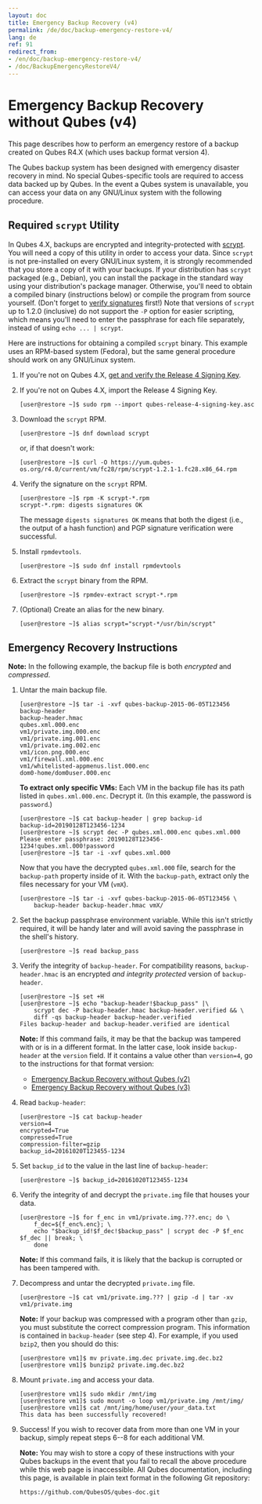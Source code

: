 ```yaml
---
layout: doc
title: Emergency Backup Recovery (v4)
permalink: /de/doc/backup-emergency-restore-v4/
lang: de
ref: 91
redirect_from:
- /en/doc/backup-emergency-restore-v4/
- /doc/BackupEmergencyRestoreV4/
---
```


Emergency Backup Recovery without Qubes (v4)
============================================

This page describes how to perform an emergency restore of a backup created on
Qubes R4.X (which uses backup format version 4).

The Qubes backup system has been designed with emergency disaster recovery in
mind. No special Qubes-specific tools are required to access data backed up by
Qubes. In the event a Qubes system is unavailable, you can access your data on
any GNU/Linux system with the following procedure.


Required `scrypt` Utility
-------------------------

In Qubes 4.X, backups are encrypted and integrity-protected with [scrypt]. You
will need a copy of this utility in order to access your data.  Since `scrypt`
is not pre-installed on every GNU/Linux system, it is strongly recommended that
you store a copy of it with your backups. If your distribution has `scrypt`
packaged (e.g., Debian), you can install the package in the standard way using
your distribution's package manager. Otherwise, you'll need to obtain a
compiled binary (instructions below) or compile the program from source
yourself. (Don't forget to [verify signatures] first!) Note that versions of
`scrypt` up to 1.2.0 (inclusive) do not support the `-P` option for easier
scripting, which means you'll need to enter the passphrase for each file
separately, instead of using `echo ... | scrypt`.

Here are instructions for obtaining a compiled `scrypt` binary. This example
uses an RPM-based system (Fedora), but the same general procedure should work on
any GNU/Linux system.

 1. If you're not on Qubes 4.X, [get and verify the Release 4 Signing Key].
 2. If you're not on Qubes 4.X, import the Release 4 Signing Key.

        [user@restore ~]$ sudo rpm --import qubes-release-4-signing-key.asc

 3. Download the `scrypt` RPM.

        [user@restore ~]$ dnf download scrypt

    or, if that doesn't work:

        [user@restore ~]$ curl -O https://yum.qubes-os.org/r4.0/current/vm/fc28/rpm/scrypt-1.2.1-1.fc28.x86_64.rpm

 4. Verify the signature on the `scrypt` RPM.

        [user@restore ~]$ rpm -K scrypt-*.rpm 
        scrypt-*.rpm: digests signatures OK

    The message `digests signatures OK` means that both the digest (i.e., the
    output of a hash function) and PGP signature verification were successful.

 5. Install `rpmdevtools`.

        [user@restore ~]$ sudo dnf install rpmdevtools

 6. Extract the `scrypt` binary from the RPM.

        [user@restore ~]$ rpmdev-extract scrypt-*.rpm

 7. (Optional) Create an alias for the new binary.

        [user@restore ~]$ alias scrypt="scrypt-*/usr/bin/scrypt"


Emergency Recovery Instructions
-------------------------------

**Note:** In the following example, the backup file is both *encrypted* and
*compressed*.

 1. Untar the main backup file.

        [user@restore ~]$ tar -i -xvf qubes-backup-2015-06-05T123456
        backup-header
        backup-header.hmac
        qubes.xml.000.enc
        vm1/private.img.000.enc
        vm1/private.img.001.enc
        vm1/private.img.002.enc
        vm1/icon.png.000.enc
        vm1/firewall.xml.000.enc
        vm1/whitelisted-appmenus.list.000.enc
        dom0-home/dom0user.000.enc

    **To extract only specific VMs:** Each VM in the backup file has its path
    listed in `qubes.xml.000.enc`. Decrypt it. (In this example, the password is
    `password`.)

        [user@restore ~]$ cat backup-header | grep backup-id
        backup-id=20190128T123456-1234
        [user@restore ~]$ scrypt dec -P qubes.xml.000.enc qubes.xml.000
        Please enter passphrase: 20190128T123456-1234!qubes.xml.000!password
        [user@restore ~]$ tar -i -xvf qubes.xml.000

    Now that you have the decrypted `qubes.xml.000` file, search for the
    `backup-path` property inside of it. With the `backup-path`, extract only
    the files necessary for your VM (`vmX`).

        [user@restore ~]$ tar -i -xvf qubes-backup-2015-06-05T123456 \
            backup-header backup-header.hmac vmX/

 2. Set the backup passphrase environment variable. While this isn't strictly
    required, it will be handy later and will avoid saving the passphrase in
    the shell's history.

        [user@restore ~]$ read backup_pass

 3. Verify the integrity of `backup-header`. For compatibility reasons,
    `backup-header.hmac` is an encrypted *and integrity protected*
    version of `backup-header`.

        [user@restore ~]$ set +H
        [user@restore ~]$ echo "backup-header!$backup_pass" |\
            scrypt dec -P backup-header.hmac backup-header.verified && \
            diff -qs backup-header backup-header.verified
        Files backup-header and backup-header.verified are identical

    **Note:** If this command fails, it may be that the backup was tampered
    with or is in a different format. In the latter case, look inside
    `backup-header` at the `version` field. If it contains a value other than
    `version=4`, go to the instructions for that format version:
    - [Emergency Backup Recovery without Qubes (v2)]
    - [Emergency Backup Recovery without Qubes (v3)]

 4. Read `backup-header`:

        [user@restore ~]$ cat backup-header
        version=4
        encrypted=True
        compressed=True
        compression-filter=gzip
        backup_id=20161020T123455-1234

 5. Set `backup_id` to the value in the last line of `backup-header`:

        [user@restore ~]$ backup_id=20161020T123455-1234

 6. Verify the integrity of and decrypt the `private.img` file that houses your
    data.

        [user@restore ~]$ for f_enc in vm1/private.img.???.enc; do \
            f_dec=${f_enc%.enc}; \
            echo "$backup_id!$f_dec!$backup_pass" | scrypt dec -P $f_enc $f_dec || break; \
            done

    **Note:** If this command fails, it is likely that the backup is corrupted
    or has been tampered with.

 7. Decompress and untar the decrypted `private.img` file.

        [user@restore ~]$ cat vm1/private.img.??? | gzip -d | tar -xv
        vm1/private.img

    **Note:** If your backup was compressed with a program other than `gzip`,
    you must substitute the correct compression program. This information is
    contained in `backup-header` (see step 4). For example, if you used `bzip2`,
    then you should do this:

        [user@restore vm1]$ mv private.img.dec private.img.dec.bz2
        [user@restore vm1]$ bunzip2 private.img.dec.bz2

 8. Mount `private.img` and access your data.

        [user@restore vm1]$ sudo mkdir /mnt/img
        [user@restore vm1]$ sudo mount -o loop vm1/private.img /mnt/img/
        [user@restore vm1]$ cat /mnt/img/home/user/your_data.txt
        This data has been successfully recovered!

 9. Success! If you wish to recover data from more than one VM in your backup,
    simply repeat steps 6--8 for each additional VM.

    **Note:** You may wish to store a copy of these instructions with your
    Qubes backups in the event that you fail to recall the above procedure
    while this web page is inaccessible. All Qubes documentation, including
    this page, is available in plain text format in the following Git
    repository:

        https://github.com/QubesOS/qubes-doc.git

[scrypt]: https://www.tarsnap.com/scrypt.html
[verify signatures]: https://www.qubes-os.org/security/verifying-signatures
[get and verify the Release 4 Signing Key]: https://www.qubes-os.org/security/verifying-signatures/#2-get-the-release-signing-key
[Emergency Backup Recovery without Qubes (v2)]: https://www.qubes-os.org/doc/backup-emergency-restore-v2/
[Emergency Backup Recovery without Qubes (v3)]: https://www.qubes-os.org/doc/backup-emergency-restore-v3/

